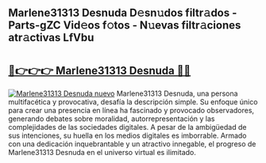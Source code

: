 ## Marlene31313 Desnuda D𝚎sn𝚞dos filtr𝚊dos - Parts-gZC Vid𝚎os f𝚘tos - N𝚞evas filtr𝚊ciones atr𝚊ctivas LfVbu

# <h2><a href="http://mbden1e.tromn.icu/?c=Marlene31313+Desnuda">🔗👉👉👉 Marlene31313 Desnuda 🔗🔗</a></h2>

[![Marlene31313 Desnuda nuevo](https://i.imgur.com/pEAQMta.gif)](http://mbden1e.tromn.icu/?c=Marlene31313+Desnuda)
Marlene31313 Desnuda, una persona multifacética y provocativa, desafía la descripción simple. Su enfoque único para crear una presencia en línea ha fascinado y provocado observadores, generando debates sobre moralidad, autorrepresentación y las complejidades de las sociedades digitales. A pesar de la ambigüedad de sus intenciones, su huella en los medios digitales es imborrable. Armado con una dedicación inquebrantable y un atractivo innegable, el progreso de Marlene31313 Desnuda en el universo virtual es ilimitado.
